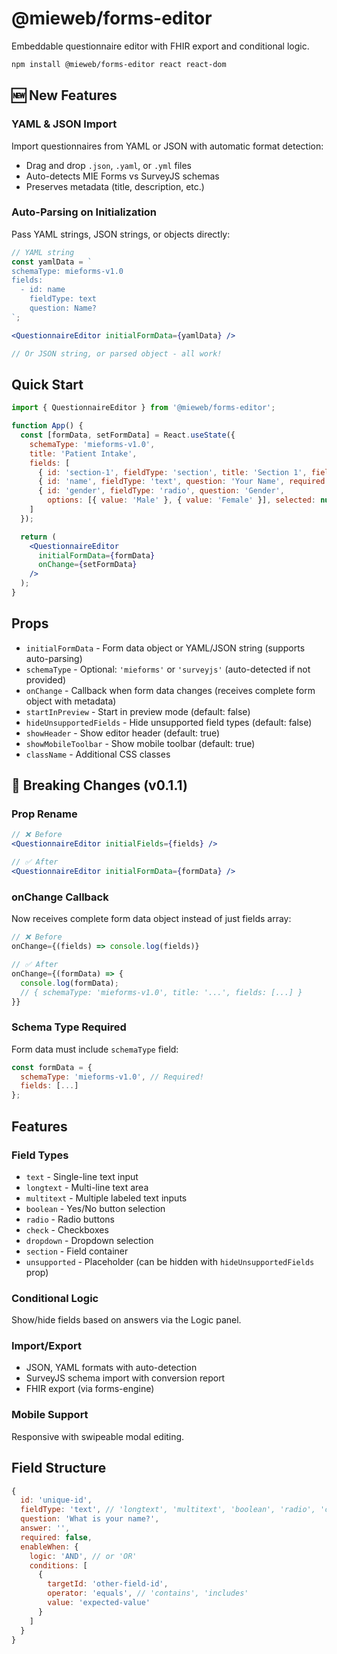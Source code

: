 # @mieweb/forms-editor

Embeddable questionnaire editor with FHIR export and conditional logic.

```bash
npm install @mieweb/forms-editor react react-dom
```

## 🆕 New Features

### YAML & JSON Import
Import questionnaires from YAML or JSON with automatic format detection:
- Drag and drop `.json`, `.yaml`, or `.yml` files
- Auto-detects MIE Forms vs SurveyJS schemas
- Preserves metadata (title, description, etc.)

### Auto-Parsing on Initialization
Pass YAML strings, JSON strings, or objects directly:
```jsx
// YAML string
const yamlData = `
schemaType: mieforms-v1.0
fields:
  - id: name
    fieldType: text
    question: Name?
`;

<QuestionnaireEditor initialFormData={yamlData} />

// Or JSON string, or parsed object - all work!
```

## Quick Start

```jsx
import { QuestionnaireEditor } from '@mieweb/forms-editor';

function App() {
  const [formData, setFormData] = React.useState({
    schemaType: 'mieforms-v1.0',
    title: 'Patient Intake',
    fields: [
      { id: 'section-1', fieldType: 'section', title: 'Section 1', fields: [] },
      { id: 'name', fieldType: 'text', question: 'Your Name', required: true },
      { id: 'gender', fieldType: 'radio', question: 'Gender', 
        options: [{ value: 'Male' }, { value: 'Female' }], selected: null },
    ]
  });

  return (
    <QuestionnaireEditor 
      initialFormData={formData} 
      onChange={setFormData} 
    />
  );
}
```

## Props

- `initialFormData` - Form data object or YAML/JSON string (supports auto-parsing)
- `schemaType` - Optional: `'mieforms'` or `'surveyjs'` (auto-detected if not provided)
- `onChange` - Callback when form data changes (receives complete form object with metadata)
- `startInPreview` - Start in preview mode (default: false)
- `hideUnsupportedFields` - Hide unsupported field types (default: false)
- `showHeader` - Show editor header (default: true)
- `showMobileToolbar` - Show mobile toolbar (default: true)
- `className` - Additional CSS classes

## 🔄 Breaking Changes (v0.1.1)

### Prop Rename
```jsx
// ❌ Before
<QuestionnaireEditor initialFields={fields} />

// ✅ After
<QuestionnaireEditor initialFormData={formData} />
```

### onChange Callback
Now receives complete form data object instead of just fields array:
```jsx
// ❌ Before
onChange={(fields) => console.log(fields)}

// ✅ After
onChange={(formData) => {
  console.log(formData);
  // { schemaType: 'mieforms-v1.0', title: '...', fields: [...] }
}}
```

### Schema Type Required
Form data must include `schemaType` field:
```jsx
const formData = {
  schemaType: 'mieforms-v1.0', // Required!
  fields: [...]
};
```

## Features

### Field Types
- `text` - Single-line text input
- `longtext` - Multi-line text area
- `multitext` - Multiple labeled text inputs
- `boolean` - Yes/No button selection
- `radio` - Radio buttons
- `check` - Checkboxes
- `dropdown` - Dropdown selection
- `section` - Field container
- `unsupported` - Placeholder (can be hidden with `hideUnsupportedFields` prop)

### Conditional Logic
Show/hide fields based on answers via the Logic panel.

### Import/Export
- JSON, YAML formats with auto-detection
- SurveyJS schema import with conversion report
- FHIR export (via forms-engine)

### Mobile Support
Responsive with swipeable modal editing.

## Field Structure

```javascript
{
  id: 'unique-id',
  fieldType: 'text', // 'longtext', 'multitext', 'boolean', 'radio', 'check', 'dropdown', 'section'
  question: 'What is your name?',
  answer: '',
  required: false,
  enableWhen: {
    logic: 'AND', // or 'OR'
    conditions: [
      {
        targetId: 'other-field-id',
        operator: 'equals', // 'contains', 'includes'
        value: 'expected-value'
      }
    ]
  }
}
```